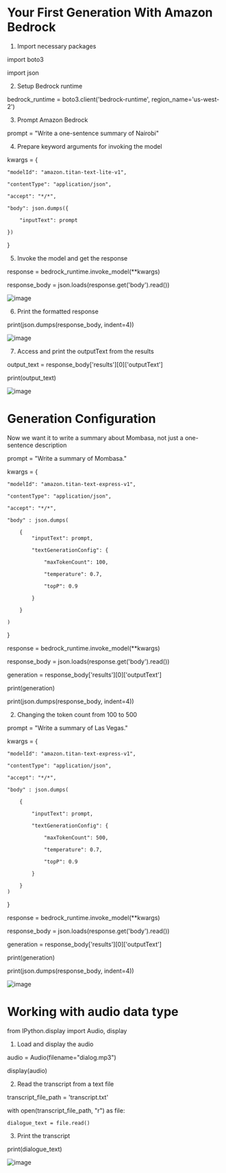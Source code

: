 # Your First Generation With Amazon Bedrock
1. Import necessary packages

import boto3

import json

2. Setup Bedrock runtime
   
bedrock_runtime = boto3.client('bedrock-runtime', region_name='us-west-2')

3. Prompt Amazon Bedrock

prompt = "Write a one-sentence summary of Nairobi"

4. Prepare keyword arguments for invoking the model
   
kwargs = {

    "modelId": "amazon.titan-text-lite-v1",
    
    "contentType": "application/json",
    
    "accept": "*/*",
    
    "body": json.dumps({
    
        "inputText": prompt
        
    })
    
}

5. Invoke the model and get the response
   
response = bedrock_runtime.invoke_model(**kwargs)

response_body = json.loads(response.get('body').read())

![image](https://github.com/charity-12/Serverless-LLM-apps-with-Amazon-Bedrock/assets/93730840/d9cfaff1-d2c1-40be-be1b-969e92ad4bc6)


6. Print the formatted response
   
print(json.dumps(response_body, indent=4))

![image](https://github.com/charity-12/Serverless-LLM-apps-with-Amazon-Bedrock/assets/93730840/186c5278-d06d-4bec-8e12-9ad95c6aac89)


7. Access and print the outputText from the results
   
output_text = response_body['results'][0]['outputText']

print(output_text)

![image](https://github.com/charity-12/Serverless-LLM-apps-with-Amazon-Bedrock/assets/93730840/8c86ee36-fac1-4399-9293-6f5373179413)


# Generation Configuration 
Now we want it to write  a summary about Mombasa, not just a one-sentence description

prompt = "Write a summary of Mombasa."

kwargs = {

    "modelId": "amazon.titan-text-express-v1",
    
    "contentType": "application/json",
    
    "accept": "*/*",
    
    "body" : json.dumps(
    
        {
            "inputText": prompt,
            
            "textGenerationConfig": {
            
                "maxTokenCount": 100,
                
                "temperature": 0.7,
                
                "topP": 0.9
                
            }
            
        }
        
    )
    
}

response = bedrock_runtime.invoke_model(**kwargs)

response_body = json.loads(response.get('body').read())


generation = response_body['results'][0]['outputText']

print(generation)

print(json.dumps(response_body, indent=4))


2. Changing the token count from 100 to 500
   
prompt = "Write a summary of Las Vegas."

kwargs = {

    "modelId": "amazon.titan-text-express-v1",
    
    "contentType": "application/json",
    
    "accept": "*/*",
    
    "body" : json.dumps(
    
        {
        
            "inputText": prompt,
            
            "textGenerationConfig": {
            
                "maxTokenCount": 500,
                
                "temperature": 0.7,
                
                "topP": 0.9
                
            }
            
        }
    )
}

response = bedrock_runtime.invoke_model(**kwargs)

response_body = json.loads(response.get('body').read())


generation = response_body['results'][0]['outputText']

print(generation)

print(json.dumps(response_body, indent=4))


![image](https://github.com/charity-12/Serverless-LLM-apps-with-Amazon-Bedrock/assets/93730840/c0182849-164e-4c07-8dfb-b3dd1e71a080)


# Working with audio data type

from IPython.display import Audio, display

1. Load and display the audio
   
audio = Audio(filename="dialog.mp3")

display(audio)

2. Read the transcript from a text file
 
transcript_file_path = 'transcript.txt'

with open(transcript_file_path, "r") as file:

    dialogue_text = file.read()
    

3. Print the transcript
   
print(dialogue_text)


![image](https://github.com/charity-12/Serverless-LLM-apps-with-Amazon-Bedrock/assets/93730840/8b692f6d-57d5-4de2-b272-57c19a8c7fc8)

